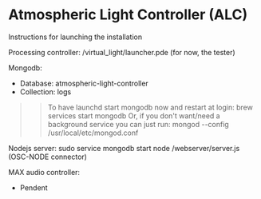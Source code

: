 # Atmospheric Light Controller (ALC)

Instructions for launching the installation

Processing controller: 
/virtual_light/launcher.pde (for now, the tester)

Mongodb: 
- Database: atmospheric-light-controller
- Collection: logs
>> To have launchd start mongodb now and restart at login:
  brew services start mongodb
>> Or, if you don't want/need a background service you can just run:
  mongod --config /usr/local/etc/mongod.conf

Nodejs server: 
	sudo service mongodb start
	node /webserver/server.js (OSC-NODE connector)

MAX audio controller:
- Pendent

